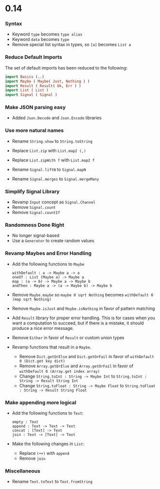 # 0.14

### Syntax

  * Keyword `type` becomes `type alias`
  * Keyword `data` becomes `type`
  * Remove special list syntax in types, so `[a]` becomes `List a`


### Reduce Default Imports

The set of default imports has been reduced to the following:

```haskell
import Basics (..)
import Maybe ( Maybe( Just, Nothing ) )
import Result ( Result( Ok, Err ) )
import List ( List )
import Signal ( Signal )
```

### Make JSON parsing easy

  * Added `Json.Decode` and `Json.Encode` libraries


### Use more natural names

  * Rename `String.show` to `String.toString`

  * Replace `List.zip` with `List.map2 (,)`
  * Replace `List.zipWith f` with `List.map2 f`

  * Rename `Signal.liftN` to `Signal.mapN`
  * Rename `Signal.merges` to `Signal.mergeMany`


### Simplify Signal Library

  * Revamp `Input` concept as `Signal.Channel`
  * Remove `Signal.count`
  * Remove `Signal.countIf`


### Randomness Done Right

  * No longer signal-based
  * Use a `Generator` to create random values



### Revamp Maybes and Error Handling

  * Add the following functions to `Maybe`

        withDefault : a -> Maybe a -> a
        oneOf : List (Maybe a) -> Maybe a
        map : (a -> b) -> Maybe a -> Maybe b
        andThen : Maybe a -> (a -> Maybe b) -> Maybe b

  * Remove `Maybe.maybe` so `maybe 0 sqrt Nothing` becomes `withDefault 0 (map sqrt Nothing)`

  * Remove `Maybe.isJust` and `Maybe.isNothing` in favor of pattern matching

  * Add `Result` library for proper error handling. This is for cases when
    you want a computation to succeed, but if there is a mistake, it should
    produce a nice error message.

  * Remove `Either` in favor of `Result` or custom union types

  * Revamp functions that result in a `Maybe`.

      - Remove `Dict.getOrElse` and `Dict.getOrFail` in favor of `withDefault 0 (Dict.get key dict)`
      - Remove `Array.getOrElse` and `Array.getOrFail` in favor of `withDefault 0 (Array.get index array)`
      - Change `String.toInt : String -> Maybe Int` to `String.toInt : String -> Result String Int`
      - Change `String.toFloat : String -> Maybe Float` to `String.toFloat : String -> Result String Float`


### Make appending more logical

  * Add the following functions to `Text`:
      
        empty : Text
        append : Text -> Text -> Text
        concat : [Text] -> Text
        join : Text -> [Text] -> Text

  * Make the following changes in `List`:
      - Replace `(++)` with `append`
      - Remove `join`

### Miscellaneous

  * Rename `Text.toText` to `Text.fromString`